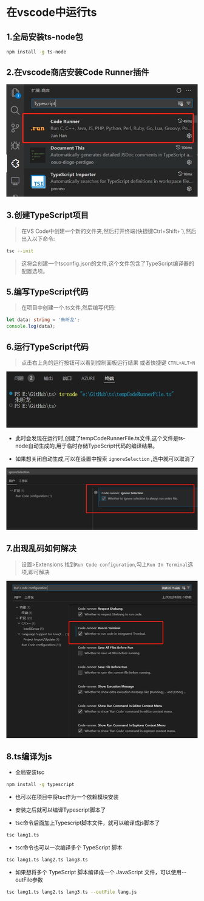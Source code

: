 # 在vscode中运行ts

## 1.全局安装ts-node包

```bash
npm install -g ts-node
```

## 2.在vscode商店安装Code Runner插件

![Code Runner](/assets/codeRunner.png)

## 3.创建TypeScript项目

> 在VS Code中创建一个新的文件夹,然后打开终端(快捷键Ctrl+Shift+`),然后出入以下命令:

```bash
tsc --init
```

> 这将会创建一个tsconfig.json的文件,这个文件包含了TypeScript编译器的配置选项。

## 5.编写TypeScript代码

> 在项目中创建一个.ts文件,然后编写代码:

```typescript
let data: string = '朱昕龙';
console.log(data);
```

## 6.运行TypeScript代码

> 点击右上角的运行按钮可以看到控制面板运行结果 或者快捷键 ```CTRL+ALT+N```

![out](/assets/out.png)

- 此时会发现在运行时,创建了tempCodeRunnerFile.ts文件,这个文件是ts-node自动生成的,用于临时存储TypeScript代码的编译结果。

- 如果想关闭自动生成,可以在设置中搜索 ```ignoreSelection```  ,选中就可以取消了

![delete](/assets/delete.png)

## 7.出现乱码如何解决

> 设置>Extensions 找到```Run Code configuration```,勾上```Run In Terminal```选项,即可解决

![seeting](/assets/seeting.png)

## 8.ts编译为js

- 全局安装tsc

```bash
npm install -g typescript
```

- 也可以在项目中将tsc作为一个依赖模块安装

- 安装之后就可以编译Typescript脚本了

- tsc命令后面加上Typescript脚本文件，就可以编译成js脚本了

```bash
tsc lang1.ts
```

- tsc命令也可以一次编译多个 TypeScript 脚本

```bash
tsc lang1.ts lang2.ts lang3.ts
```

- 如果想将多个 TypeScript 脚本编译成一个 JavaScript 文件，可以使用--outFile参数

```bash
tsc lang1.ts lang2.ts lang3.ts --outFile lang.js
```

